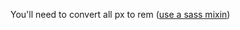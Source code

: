 You'll need to convert all px to rem ([use a sass mixin](https://css-tricks.com/snippets/css/less-mixin-for-rem-font-sizing/))
